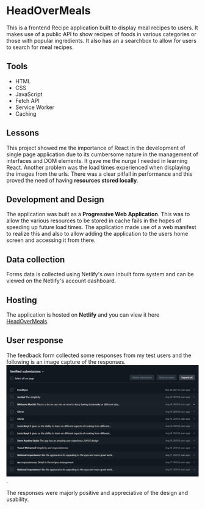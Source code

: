 # HeadOverMeals

This is a frontend Recipe application built to display meal recipes to users. It makes use of a public API to show recipes of foods in various categories or those with popular ingredients. It also has an a searchbox to allow for users to search for meal recipes.

##  Tools
* HTML
* CSS
* JavaScript
* Fetch API
* Service Worker
* Caching

##  Lessons
This project showed me the importance of React in the development of single page application due to its cumbersome nature in the management of interfaces and DOM elements. It gave me the nurge I needed in learning React.
Another problem was the load times experienced when displaying the images from the urls. There was a clear pitfall in performance and this proved the need of having **resources stored locally**.

## Development and Design
The application was built as a **Progressive Web Application**. This was to allow the various resources to be stored in cache fails in the hopes of speeding up future load times. 
The application made use of a web manifest to realize this and also to allow adding the application to the users home screen and accessing it from there.

## Data collection
Forms data is collected using Netlify's own inbuilt form system and can be viewed on the Netlify's account dashboard.

## Hosting
The application is hosted on **Netlify** and you can view it here [HeadOverMeals](https://headovermeals.netlify.app/).

## User response
The feedback form collected some responses from my test users and the following is an image capture of the responses.
![Responses](./images/responses.png).

The responses were majorly positive and appreciative of the design and usability.